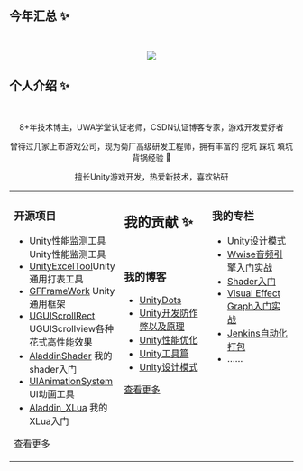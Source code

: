   
    
## 今年汇总 ✨
<br/>

<p align="center">
  <img src="https://github-readme-stats.vercel.app/api?username=dingxiaowei&show_icons=true"/>
</p>

## 个人介绍 ✨
<br/>

<p align="center"> 8+年技术博主，UWA学堂认证老师，CSDN认证博客专家，游戏开发爱好者 </p>  
<p align="center"> 曾待过几家上市游戏公司，现为菊厂高级研发工程师，拥有丰富的 挖坑 踩坑 填坑 背锅经验 🐶   </p>  
<p align="center"> 擅长Unity游戏开发，热爱新技术，喜欢钻研</p>  


<table align="center"><tr>
<td valign="top" width="33%">

### 开源项目  
- [Unity性能监测工具](https://github.com/dingxiaowei/MonitorTool)Unity性能监测工具	
- [UnityExcelTool](https://github.com/dingxiaowei/ExcelTool)Unity通用打表工具	
- [GFFrameWork](https://github.com/dingxiaowei/GFFrameWork) Unity通用框架 
- [UGUIScrollRect](https://github.com/dingxiaowei/ScrollRect) UGUIScrollview各种花式高性能效果
- [AladdinShader](https://github.com/dingxiaowei/AladdinShader) 我的shader入门
- [UIAnimationSystem](https://github.com/dingxiaowei/UIAnimationSystem) UI动画工具
- [Aladdin_XLua](https://github.com/dingxiaowei/Aladdin_XLua) 我的XLua入门
   
[查看更多](https://github.com/dingxiaowei/)	 

	
</td>
<td valign="top" width="33%">


## 我的贡献 ✨
<br/>
    
### 我的博客  
- [UnityDots](https://blog.csdn.net/dingxiaowei2013/article/details/104341157)
- [Unity开发防作弊以及原理](https://blog.csdn.net/s10141303/article/details/93893740)
- [Unity性能优化](http://dingxiaowei.cn/2020/01/19/)
- [Unity工具篇](http://dingxiaowei.cn/tags/%E5%B7%A5%E5%85%B7/)
- [Unity设计模式](http://dingxiaowei.cn/tags/%E8%AE%BE%E8%AE%A1%E6%A8%A1%E5%BC%8F/)

[查看更多](https://blog.csdn.net/dingxiaowei2013)

	
</td>
<td valign="top" width="33%">

### 我的专栏  
- [Unity设计模式](http://dingxiaowei.cn/tags/%E8%AE%BE%E8%AE%A1%E6%A8%A1%E5%BC%8F/)
- [Wwise音频引擎入门实战](https://edu.uwa4d.com/course-intro/0/131)  
- [Shader入门](http://dingxiaowei.cn/tags/Shader/)  
- [Visual Effect Graph入门实战](https://edu.uwa4d.com/course-intro/0/171)  
- [Jenkins自动化打包](https://edu.uwa4d.com/course-intro/0/149)    
- ……

	
</td>
</tr></table>
